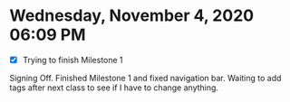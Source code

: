 # Wednesday, November  4, 2020 06:09 PM
- [x] Trying to finish Milestone 1

Signing Off. Finished Milestone 1 and fixed navigation bar. Waiting to add tags after next class to see if I have to change anything. 